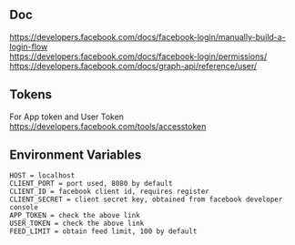 ## Doc ##
https://developers.facebook.com/docs/facebook-login/manually-build-a-login-flow  
https://developers.facebook.com/docs/facebook-login/permissions/  
https://developers.facebook.com/docs/graph-api/reference/user/  

## Tokens ##
For App token and User Token
https://developers.facebook.com/tools/accesstoken

## Environment Variables ##
```
HOST = localhost
CLIENT_PORT = port used, 8080 by default
CLIENT_ID = facebook client id, requires register
CLIENT_SECRET = client secret key, obtained from facebook developer console
APP_TOKEN = check the above link
USER_TOKEN = check the above link
FEED_LIMIT = obtain feed limit, 100 by default
```  